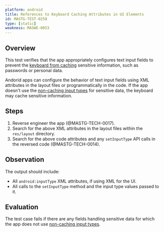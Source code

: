 ```yaml
---
platform: android
title: References to Keyboard Caching Attributes in UI Elements
id: MASTG-TEST-0258
type: [static]
weakness: MASWE-0053
---
```


## Overview

This test verifies that the app appropriately configures text input fields to prevent the [keyboard from caching](../../../Document/0x05d-Testing-Data-Storage.md#keyboard-cache) sensitive information, such as passwords or personal data.

Andorid apps can configure the behavior of text input fields using XML attributes in the layout files or programmatically in the code. If the app doesn't use the [non-caching input types](../../../Document/0x05d-Testing-Data-Storage.md#non-caching-input-types) for sensitive data, the keyboard may cache sensitive information.

## Steps

1. Reverse engineer the app (@MASTG-TECH-0017).
2. Search for the above XML attributes in the layout files within the `res/layout` directory.
3. Search for the above code attributes and any `setInputType` API calls in the reversed code (@MASTG-TECH-0014).

## Observation

The output should include:

- All `android:inputType` XML attributes, if using XML for the UI.
- All calls to the `setInputType` method and the input type values passed to it.

## Evaluation

The test case fails if there are any fields handling sensitive data for which the app does not use [non-caching input types](../../../Document/0x05d-Testing-Data-Storage.md#keyboard-cache).